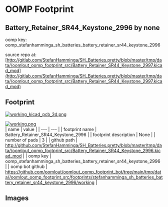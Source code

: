# OOMP Footprint  
## Battery_Retainer_SR44_Keystone_2996  by none  
  
oomp key: oomp_stefanhamminga_sh_batteries_battery_retainer_sr44_keystone_2996  
  
source repo at: [http://gitlab.com/StefanHamminga/SH_Batteries.pretty/blob/master/tmp/data//oomlout_oomp_footprint_src/Battery_Retainer_SR44_Keystone_2997.kicad_mod](http://gitlab.com/StefanHamminga/SH_Batteries.pretty/blob/master/tmp/data//oomlout_oomp_footprint_src/Battery_Retainer_SR44_Keystone_2997.kicad_mod)  
## Footprint  
  
[![working_kicad_pcb_3d.png](working_kicad_pcb_3d_600.png)](working_kicad_pcb_3d.png)  
  
[![working.png](working_600.png)](working.png)  
| name | value | 
| --- | --- | 
| footprint name | Battery_Retainer_SR44_Keystone_2996 | 
| footprint description | None | 
| number of pads | 3 | 
| github path | http://github.com/StefanHamminga/SH_Batteries.pretty/blob/master/tmp/data//oomlout_oomp_footprint_src/Battery_Retainer_SR44_Keystone_2996.kicad_mod | 
| oomp key | oomp_stefanhamminga_sh_batteries_battery_retainer_sr44_keystone_2996 | 
| oomp bot github | https://github.com/oomlout/oomlout_oomp_footprint_bot/tree/main/tmp/data//oomlout_oomp_footprint_src/footprints/stefanhamminga_sh_batteries_battery_retainer_sr44_keystone_2996/working | 
## Images  
